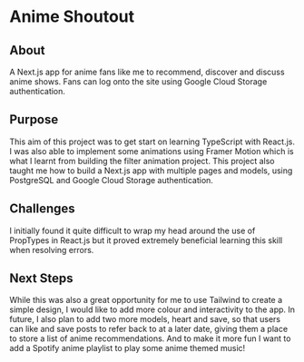 # Anime Shoutout

## About
A Next.js app for anime fans like me to recommend, discover and discuss anime shows. Fans can log onto the site using Google Cloud Storage authentication.

## Purpose
This aim of this project was to get start on learning TypeScript with React.js. I was also able to implement some animations using Framer Motion which is what I learnt from building the filter animation project. This project also taught me how to build a Next.js app with multiple pages and models, using PostgreSQL and Google Cloud Storage authentication. 

## Challenges
I initially found it quite difficult to wrap my head around the use of PropTypes in React.js but it proved extremely beneficial learning this skill when resolving errors.

## Next Steps
While this was also a great opportunity for me to use Tailwind to create a simple design, I would like to add more colour and interactivity to the app. In future, I also plan to add two more models, heart and save, so that users can like and save posts to refer back to at a later date, giving them a place to store a list of anime recommendations. And to make it more fun I want to add a Spotify anime playlist to play some anime themed music!

